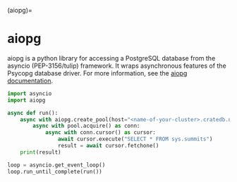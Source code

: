 (aiopg)=

# aiopg

aiopg is a python library for accessing a PostgreSQL database from the asyncio
(PEP-3156/tulip) framework. It wraps asynchronous features of the Psycopg
database driver.
For more information, see the [aiopg documentation].

```python
import asyncio
import aiopg

async def run():
    async with aiopg.create_pool(host="<name-of-your-cluster>.cratedb.net", port=5432, user="admin", password="<PASSWORD>", sslmode="require") as pool:
        async with pool.acquire() as conn:
            async with conn.cursor() as cursor:
                await cursor.execute("SELECT * FROM sys.summits")
                result = await cursor.fetchone()
    print(result)

loop = asyncio.get_event_loop()
loop.run_until_complete(run())
```


[aiopg documentation]: https://aiopg.readthedocs.io/
